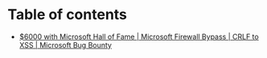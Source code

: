 # Table of contents

* [$6000 with Microsoft Hall of Fame | Microsoft Firewall Bypass | CRLF to XSS | Microsoft Bug Bounty](README.md)
